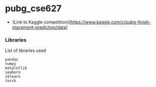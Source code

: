 # pubg_cse627

* (Link to Kaggle competition)[https://www.kaggle.com/c/pubg-finish-placement-prediction/data]

### Libraries
List of libraries used

```
pandas
numpy
matplotlib
seaborn
sklearn
torch
```
